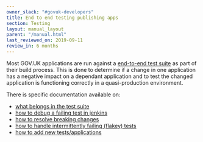 ```yaml
---
owner_slack: "#govuk-developers"
title: End to end testing publishing apps
section: Testing
layout: manual_layout
parent: "/manual.html"
last_reviewed_on: 2019-09-11
review_in: 6 months
---
```


Most GOV.UK applications are run against a [end-to-end test suite](https://github.com/alphagov/publishing-e2e-tests) as part of their build process. This is done to determine if a change in one application has a negative impact on a dependant application and to test the changed application is functioning correctly in a quasi-production environment.

There is specific documentation available on:

 - [what belongs in the test suite](https://github.com/alphagov/publishing-e2e-tests/blob/master/docs/what-belongs-in-these-tests.md)
 - [how to debug a failing test in jenkins](https://github.com/alphagov/publishing-e2e-tests/blob/master/docs/debugging-failures.md)
 - [how to resolve breaking changes](https://github.com/alphagov/publishing-e2e-tests/blob/master/docs/breaking-app-change.md)
 - [how to handle intermittently failing (flakey) tests](https://github.com/alphagov/publishing-e2e-tests/blob/master/CONTRIBUTING.md#dealing-with-flaky-tests)
 - [how to add new tests/applications](https://github.com/alphagov/publishing-e2e-tests/blob/master/CONTRIBUTING.md)
